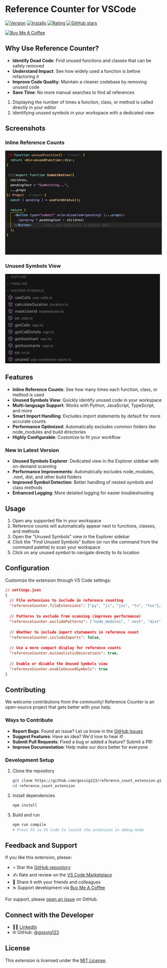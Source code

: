 # Reference Counter for VSCode

[![Version](https://img.shields.io/visual-studio-marketplace/v/gosvig123.css-class-counter)](https://marketplace.visualstudio.com/items?itemName=gosvig123.css-class-counter)
[![Installs](https://img.shields.io/visual-studio-marketplace/i/gosvig123.css-class-counter)](https://marketplace.visualstudio.com/items?itemName=gosvig123.css-class-counter)
[![Rating](https://img.shields.io/visual-studio-marketplace/r/gosvig123.css-class-counter)](https://marketplace.visualstudio.com/items?itemName=gosvig123.css-class-counter&ssr=false#review-details)
[![GitHub stars](https://img.shields.io/github/stars/gosvig123/reference_count_extension?style=social)](https://github.com/gosvig123/reference_count_extension)

<a href="https://www.buymeacoffee.com/gosvig123" target="_blank"><img src="https://cdn.buymeacoffee.com/buttons/v2/default-yellow.png" alt="Buy Me A Coffee" style="height: 60px !important;width: 217px !important;" ></a>

## Why Use Reference Counter?

- **Identify Dead Code**: Find unused functions and classes that can be safely removed
- **Understand Impact**: See how widely used a function is before refactoring it
- **Improve Code Quality**: Maintain a cleaner codebase by removing unused code
- **Save Time**: No more manual searches to find all references


1. Displaying the number of times a function, class, or method is called directly in your editor
2. Identifying unused symbols in your workspace with a dedicated view

## Screenshots

### Inline Reference Counts
![Inline Reference Counts](https://raw.githubusercontent.com/gosvig123/reference_count_extension/main/inline_unused.png)

### Unused Symbols View
![Unused Symbols View](https://raw.githubusercontent.com/gosvig123/reference_count_extension/main/workspace_unused.png)



## Features

- **Inline Reference Counts**: See how many times each function, class, or method is used
- **Unused Symbols View**: Quickly identify unused code in your workspace
- **Multi-language Support**: Works with Python, JavaScript, TypeScript, and more
- **Smart Import Handling**: Excludes import statements by default for more accurate counts
- **Performance Optimized**: Automatically excludes common folders like node_modules and build directories
- **Highly Configurable**: Customize to fit your workflow

### New in Latest Version

- **Unused Symbols Explorer**: Dedicated view in the Explorer sidebar with on-demand scanning
- **Performance Improvements**: Automatically excludes node_modules, .next, dist, and other build folders
- **Improved Symbol Detection**: Better handling of nested symbols and class methods
- **Enhanced Logging**: More detailed logging for easier troubleshooting

## Usage

1. Open any supported file in your workspace
2. Reference counts will automatically appear next to functions, classes, and methods
3. Open the "Unused Symbols" view in the Explorer sidebar
4. Click the "Find Unused Symbols" button (or run the command from the command palette) to scan your workspace
5. Click on any unused symbol to navigate directly to its location

## Configuration

Customize the extension through VS Code settings:

```json
// settings.json
{
  // File extensions to include in reference counting
  "referenceCounter.fileExtensions": ["py", "js", "jsx", "ts", "tsx"],

  // Patterns to exclude from scanning (improves performance)
  "referenceCounter.excludePatterns": ["node_modules", ".next", "dist", "build"],

  // Whether to include import statements in reference count
  "referenceCounter.includeImports": false,

  // Use a more compact display for reference counts
  "referenceCounter.minimalisticDecorations": true,

  // Enable or disable the Unused Symbols view
  "referenceCounter.enableUnusedSymbols": true
}
```

## Contributing

We welcome contributions from the community! Reference Counter is an open-source project that gets better with your help.

### Ways to Contribute

- **Report Bugs**: Found an issue? Let us know in the [GitHub Issues](https://github.com/gosvig123/reference_count_extension/issues)
- **Suggest Features**: Have an idea? We'd love to hear it!
- **Submit Pull Requests**: Fixed a bug or added a feature? Submit a PR!
- **Improve Documentation**: Help make our docs better for everyone

### Development Setup

1. Clone the repository
   ```bash
   git clone https://github.com/gosvig123/reference_count_extension.git
   cd reference_count_extension
   ```

2. Install dependencies
   ```bash
   npm install
   ```

3. Build and run
   ```bash
   npm run compile
   # Press F5 in VS Code to launch the extension in debug mode
   ```

## Feedback and Support

If you like this extension, please:

- ⭐ Star the [GitHub repository](https://github.com/gosvig123/reference_count_extension)
- ✍️ Rate and review on the [VS Code Marketplace](https://marketplace.visualstudio.com/items?itemName=gosvig123.css-class-counter&ssr=false#review-details)
- 📣 Share it with your friends and colleagues
- ☕ Support development via [Buy Me A Coffee](https://www.buymeacoffee.com/gosvig123)

For support, please [open an issue](https://github.com/gosvig123/reference_count_extension/issues) on GitHub.

## Connect with the Developer

- 👨‍💻 [LinkedIn](https://www.linkedin.com/in/kristian-gosvig/)
- 🌐 GitHub: [@gosvig123](https://github.com/gosvig123)

## License

This extension is licensed under the [MIT License](LICENSE).